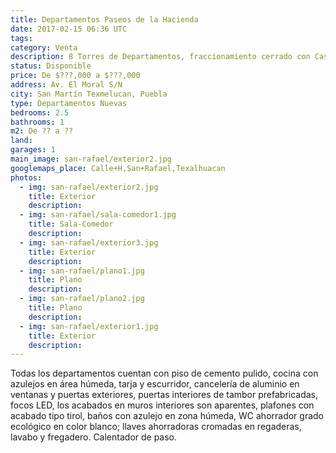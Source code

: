 ```yaml
---
title: Departamentos Paseos de la Hacienda
date: 2017-02-15 06:36 UTC
tags:
category: Venta
description: 8 Torres de Departamentos, fraccionamiento cerrado con Caseta de Vigilancia. Departamentos de 2 recámaras y alcoba. Todos los departamentos con Calentador de Paso de recuperación rápida y Patio de Servicio. Con instalaciones de luz, agua y drenaje subterraneas; alumbrado público y calles adoquinadas. Ubicadas en Av. El Moral, a un costado el Hopital Integral. A 10 minutos del Centro de San Martín Texmelucan.
status: Disponible
price: De $???,000 a $???,000
address: Av. El Moral S/N
city: San Martín Texmelucan, Puebla
type: Departamentos Nuevas
bedrooms: 2.5
bathrooms: 1
m2: De ?? a ??
land:
garages: 1
main_image: san-rafael/exterior2.jpg
googlemaps_place: Calle+H,San+Rafael,Texalhuacan
photos:
  - img: san-rafael/exterior2.jpg
    title: Exterior
    description:
  - img: san-rafael/sala-comedor1.jpg
    title: Sala-Comedor
    description:
  - img: san-rafael/exterior3.jpg
    title: Exterior
    description:
  - img: san-rafael/plano1.jpg
    title: Plano
    description:
  - img: san-rafael/plano2.jpg
    title: Plano
    description:
  - img: san-rafael/exterior1.jpg
    title: Exterior
    description:
---
```


Todas los departamentos cuentan con piso de cemento pulido, cocina con azulejos en área húmeda, tarja y escurridor, cancelería de aluminio en ventanas y puertas exteriores, puertas interiores de tambor prefabricadas, focos LED, los acabados en muros interiores son aparentes, plafones con acabado tipo tirol, baños con azulejo en zona húmeda, WC ahorrador grado ecológico en color blanco; llaves ahorradoras cromadas en regaderas, lavabo y fregadero. Calentador de paso.